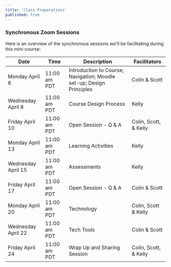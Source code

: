 ```yaml
---
title: 'Class Preparations'
published: true
---
```


### Synchronous Zoom Sessions
Here is an overview of the synchronous sessions we'll be facilitating during this mini-course:

| Date| Time   | Description | Facilitators |
|---|----|---|---|
| Monday April 6| 11:00 am PDT| Introduction to Course; Navigation; Moodle set-up; Design Principles | Colin & Scott |
| Wednesday April 8  | 11:00 am PDT     |   Course Design Process    | Kelly |
| Friday April 10 | 11:00 am PDT| Open Session - Q & A    | Colin, Scott, & Kelly |
| Monday April 13| 11:00 am PDT|  Learning Activities  | Kelly |
| Wednesday April 15  | 11:00 am PDT| Assessments     | Kelly|
| Friday April 17    | 11:00 am PDT| Open Session - Q & A     | Colin & Scott |
| Monday April 20     | 11:00 am PDT| Technology     | Colin, Scott & Kelly |
| Wednesday April 22 | 11:00 am PDT| Tech Tools     | Colin & Scott |
| Friday April 24   | 11:00 am PDT| Wrap Up and Sharing Session| Colin, Scott, & Kelly |
